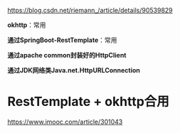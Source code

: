 https://blog.csdn.net/riemann_/article/details/90539829

**okhttp**：常用

**通过SpringBoot-RestTemplate**：常用

**通过apache common封装好的HttpClient**

**通过JDK网络类Java.net.HttpURLConnection**



# **RestTemplate + okhttp**合用

https://www.imooc.com/article/301043